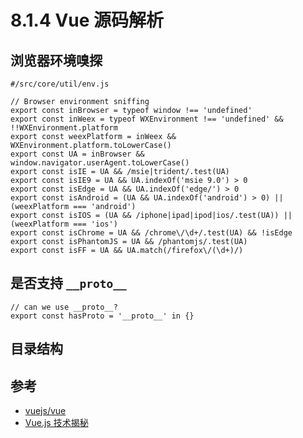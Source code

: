 # 8.1.4 Vue 源码解析

## 浏览器环境嗅探

```
#/src/core/util/env.js

// Browser environment sniffing
export const inBrowser = typeof window !== 'undefined'
export const inWeex = typeof WXEnvironment !== 'undefined' && !!WXEnvironment.platform
export const weexPlatform = inWeex && WXEnvironment.platform.toLowerCase()
export const UA = inBrowser && window.navigator.userAgent.toLowerCase()
export const isIE = UA && /msie|trident/.test(UA)
export const isIE9 = UA && UA.indexOf('msie 9.0') > 0
export const isEdge = UA && UA.indexOf('edge/') > 0
export const isAndroid = (UA && UA.indexOf('android') > 0) || (weexPlatform === 'android')
export const isIOS = (UA && /iphone|ipad|ipod|ios/.test(UA)) || (weexPlatform === 'ios')
export const isChrome = UA && /chrome\/\d+/.test(UA) && !isEdge
export const isPhantomJS = UA && /phantomjs/.test(UA)
export const isFF = UA && UA.match(/firefox\/(\d+)/)
```

## 是否支持 `__proto__`

```
// can we use __proto__?
export const hasProto = '__proto__' in {}
```

## 目录结构


## 参考
- [vuejs/vue](https://github.com/vuejs/vue)
- [Vue.js 技术揭秘](https://ustbhuangyi.github.io/vue-analysis/)
